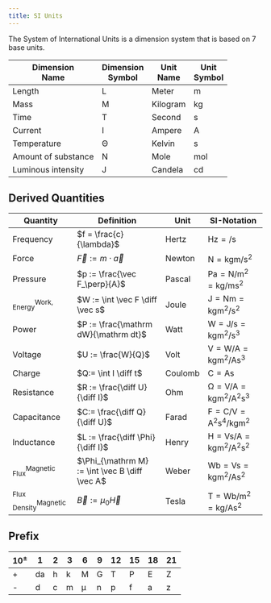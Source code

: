 ```yaml
---
title: SI Units
---
```


The System of International Units is a dimension system that is based on 7 base units.


| **Dimension<br>Name** | **Dimension<br>Symbol** | **Unit<br>Name** | **Unit<br>Symbol** |
|-----|----|---|---|
| Length | L | Meter | $\si{\meter}$ |
| Mass | M | Kilogram | $\si{\kilogram}$ |
| Time | T | Second | $\si{\second}$ |
| Current | I | Ampere | $\si{\ampere}$ |
| Temperature | Θ | Kelvin | $\si{\second}$ |
| Amount of substance | N | Mole | $\si{\mol}$ |
| Luminous intensity | J | Candela | $\si{\candela}$ |


## Derived Quantities

|	**Quantity** | **Definition** | **Unit** | **SI-Notation** |
|-----|-----|---|---|
|Frequency | $f = \frac{c}{\lambda}$ | Hertz | $\si{\hertz} = \si{ \per \second}$|
| Force | $\vec F := m \cdot \vec a$ | Newton | $\si{\newton} = \si{\kilogram \meter \per \second \squared}$|
| Pressure | $p := \frac{\vec F_\perp}{A}$ | Pascal | $\si{\pascal} = \si{\newton \per \meter \squared} = \si{\kilogram \per \meter \second \squared}$|
|${}^{\textstyle \text{Work,}}_{\textstyle \text{Energy}}$ | $W := \int \vec F \diff \vec s$ | Joule | $\si{\joule} = \si{\newton\meter} = \si{\kilogram\meter \squared \per \second \squared}$ |
| Power | $P := \frac{\mathrm dW}{\mathrm dt}$ | Watt | $\si{\watt} = \si{\joule \per \second} = \si{\kilogram\meter \squared \per \second \cubed}$|
| Voltage | $U := \frac{W}{Q}$ | Volt | $\si{\volt} = \si{\watt \per \ampere} = \si{\kilogram\meter  \squared \per \ampere\second \cubed}$|
| Charge | $Q:= \int I \diff t$ | Coulomb | $\si{\coulomb} = \si{\ampere\second}$|
| Resistance | $R := \frac{\diff U}{\diff I}$ | Ohm | $\si{\ohm} = \si{\volt \per \ampere} = \si{\kilogram\meter  \squared \per \ampere  \squared\second \cubed}$|
| Capacitance | $C:= \frac{\diff Q}{\diff U}$ | Farad | $\si{\farad} = \si{\coulomb \per \volt} = \si{\ampere  \squared  \second \tothe{4}\per \kilogram\meter \squared}$|
| Inductance | $L := \frac{\diff \Phi}{\diff I}$ | Henry | $\si{\henry} = \si{\volt\second \per\ampere} = \si{\kilogram\meter  \squared \per \ampere  \squared \second  \squared}$|
|${}^{\text{Magnetic}}_{\textstyle \text{Flux}}$ | $\Phi_{\mathrm M} := \int \vec B \diff \vec A$ | Weber | $\si{\weber} = \si{\volt\second} = \si{\kilogram\meter \squared \per \ampere\second \squared}$|
|${}^{\text{Magnetic}}_{\textstyle \text{Flux Density}}$ | $\vec B := \mu_0 \vec H$ | Tesla | $\si{\tesla} = \si{\weber \per \meter  \squared} = \si{\kilogram \per \ampere\second \squared}$|


## Prefix

| $10^{\pm}$ | 1 | 2 | 3 | 6 | 9 | 12 | 15 | 18 | 21 |
|:---|---|---|---|---|---|---|---|---|---|
| + | da | h | k | M | G | T | P | E | Z |
| - | d  | c | m | μ | n | p | f | a | z |
